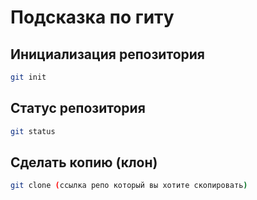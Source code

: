 # Подсказка по гиту

## Инициализация репозитория

```sh
git init
```

## Статус репозитория

```sh
git status
```

## Сделать копию (клон) 
```sh
git clone (ссылка репо который вы хотите скопировать)
```